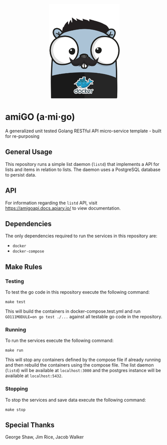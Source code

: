 <p align="center">
  <img src="https://github.com/austinmajor/amiGO/blob/master/amigo.png" alt="amiGO" width="225"/>
<p/>

# amiGO (a·mi·go)

A generalized unit tested Golang RESTful API micro-service template - built for re-purposing

## General Usage

This repository runs a simple list daemon (`listd`) that implements a API for lists and items in relation to lists. 
The daemon uses a PostgreSQL database to persist data.

## API

For information regarding the `listd` API, visit https://amigoapi.docs.apiary.io/ to view documentation. 

## Dependencies

The only dependencies required to run the services in this repository are:

- `docker`
- `docker-compose`

## Make Rules

### Testing

To test the go code in this repository execute the following command:

```shell
make test
```

This will build the containers in docker-compose.test.yml and run
`GO111MODULE=on go test ./...` against all testable go code in the
repository.

### Running

To run the services execute the following command:

```shell
make run
```

This will stop any containers defined by the compose file if already running
and then rebuild the containers using the compose file. The list daemon (`listd`)
will be available at `localhost:3000` and the postgres instance will be available
at `localhost:5432`.

### Stopping

To stop the services and save data execute the following command:

```shell
make stop
```

## Special Thanks

George Shaw, Jim Rice, Jacob Walker

